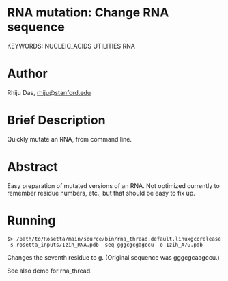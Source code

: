 # RNA mutation: Change RNA sequence

KEYWORDS: NUCLEIC_ACIDS UTILITIES RNA

# Author
Rhiju Das, rhiju@stanford.edu

# Brief Description

Quickly mutate an RNA, from command line.

# Abstract

Easy preparation of mutated versions of an RNA. Not optimized currently to remember residue numbers, etc., but that should be easy to fix up.

# Running

```
$> /path/to/Rosetta/main/source/bin/rna_thread.default.linuxgccrelease -s rosetta_inputs/1zih_RNA.pdb -seq gggcgcgagccu -o 1zih_A7G.pdb 
```

Changes the seventh residue to g. (Original sequence was gggcgcaagccu.)

See also demo for rna_thread.

